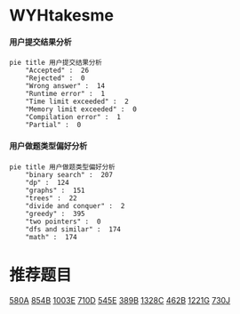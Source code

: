 # WYHtakesme

<!-- tabs:start -->



#### **用户提交结果分析**

```mermaid
pie title 用户提交结果分析
    "Accepted" :  26
    "Rejected" :  0
    "Wrong answer" :  14
    "Runtime error" :  1
    "Time limit exceeded" :  2
    "Memory limit exceeded" :  0
    "Compilation error" :  1
    "Partial" :  0
```

#### **用户做题类型偏好分析**

```mermaid
pie title 用户做题类型偏好分析
    "binary search" :  207
    "dp" :  124
    "graphs" :  151
    "trees" :  22
    "divide and conquer" :  2
    "greedy" :  395
    "two pointers" :  0
    "dfs and similar" :  174
    "math" :  174
```



<!-- tabs:end -->
# 推荐题目
[580A](https://codeforces.com/contest/580/problem/A)
[854B](https://codeforces.com/contest/854/problem/B)
[1003E](https://codeforces.com/contest/1003/problem/E)
[710D](https://codeforces.com/contest/710/problem/D)
[545E](https://codeforces.com/contest/545/problem/E)
[389B](https://codeforces.com/contest/389/problem/B)
[1328C](https://codeforces.com/contest/1328/problem/C)
[462B](https://codeforces.com/contest/462/problem/B)
[1221G](https://codeforces.com/contest/1221/problem/G)
[730J](https://codeforces.com/contest/730/problem/J)
